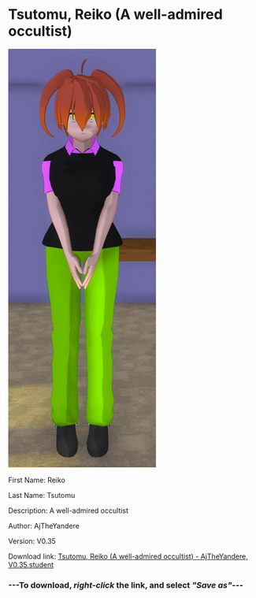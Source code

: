 # Tsutomu, Reiko (A well-admired occultist)

<img src = "https://raw.githubusercontent.com/Arbiter1223/Daigaku-Gurashi-Custom-Students/master/Students/Files/Tsutomu%2C%20Reiko%20(A%20well-admired%20occultist).png">

First Name: Reiko

Last Name: Tsutomu

Description: A well-admired occultist

Author: AjTheYandere

Version: V0.35

Download link: <a href="https://raw.githubusercontent.com/Arbiter1223/Daigaku-Gurashi-Custom-Students/master/Students/Files/Tsutomu%2C%20Reiko%20(A%20well-admired%20occultist)%20-%20AjTheYandere%2C%20V0.35.student">Tsutomu, Reiko (A well-admired occultist) - AjTheYandere, V0.35.student</a>

### ---**To download, _right-click_ the link, and select _"Save as"_**---
